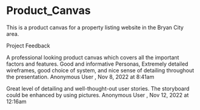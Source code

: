 # Product_Canvas
This is a product canvas for a property listing website in the Bryan City area.

Project Feedback

A professional looking product canvas which covers all the important factors and features. Good and informative Personas, Extremely detailed wireframes, good choice of system, and nice sense of detailing throughout the presentation.
Anonymous User , Nov 8, 2022 at 8:41am

Great level of detailing and well-thought-out user stories. The storyboard could be enhanced by using pictures.
Anonymous User , Nov 12, 2022 at 12:16am
